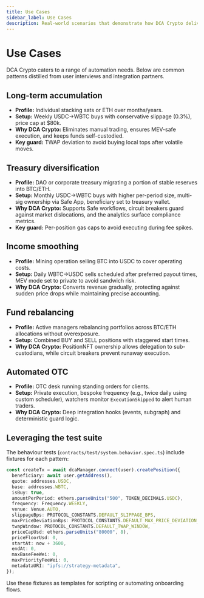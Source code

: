```yaml
---
title: Use Cases
sidebar_label: Use Cases
description: Real-world scenarios that demonstrate how DCA Crypto delivers disciplined exposure management for individuals, treasuries, and funds.
---
```


# Use Cases

DCA Crypto caters to a range of automation needs. Below are common patterns distilled from user interviews and integration partners.

## Long-term accumulation

- **Profile:** Individual stacking sats or ETH over months/years.
- **Setup:** Weekly USDC→WBTC buys with conservative slippage (0.3%), price cap at $80k.  
- **Why DCA Crypto:** Eliminates manual trading, ensures MEV-safe execution, and keeps funds self-custodied.
- **Key guard:** TWAP deviation to avoid buying local tops after volatile moves.

## Treasury diversification

- **Profile:** DAO or corporate treasury migrating a portion of stable reserves into BTC/ETH.  
- **Setup:** Monthly USDC→WBTC buys with higher per-period size, multi-sig ownership via Safe App, beneficiary set to treasury wallet.  
- **Why DCA Crypto:** Supports Safe workflows, circuit breakers guard against market dislocations, and the analytics surface compliance metrics.  
- **Key guard:** Per-position gas caps to avoid executing during fee spikes.

## Income smoothing

- **Profile:** Mining operation selling BTC into USDC to cover operating costs.  
- **Setup:** Daily WBTC→USDC sells scheduled after preferred payout times, MEV mode set to private to avoid sandwich risk.  
- **Why DCA Crypto:** Converts revenue gradually, protecting against sudden price drops while maintaining precise accounting.

## Fund rebalancing

- **Profile:** Active managers rebalancing portfolios across BTC/ETH allocations without overexposure.  
- **Setup:** Combined BUY and SELL positions with staggered start times.  
- **Why DCA Crypto:** PositionNFT ownership allows delegation to sub-custodians, while circuit breakers prevent runaway execution.

## Automated OTC

- **Profile:** OTC desk running standing orders for clients.  
- **Setup:** Private execution, bespoke frequency (e.g., twice daily using custom scheduler), watchers monitor `ExecutionSkipped` to alert human traders.  
- **Why DCA Crypto:** Deep integration hooks (events, subgraph) and deterministic guard logic.

## Leveraging the test suite

The behaviour tests (`contracts/test/system.behavior.spec.ts`) include fixtures for each pattern:

```typescript
const createTx = await dcaManager.connect(user).createPosition({
  beneficiary: await user.getAddress(),
  quote: addresses.USDC,
  base: addresses.WBTC,
  isBuy: true,
  amountPerPeriod: ethers.parseUnits("500", TOKEN_DECIMALS.USDC),
  frequency: Frequency.WEEKLY,
  venue: Venue.AUTO,
  slippageBps: PROTOCOL_CONSTANTS.DEFAULT_SLIPPAGE_BPS,
  maxPriceDeviationBps: PROTOCOL_CONSTANTS.DEFAULT_MAX_PRICE_DEVIATION_BPS,
  twapWindow: PROTOCOL_CONSTANTS.DEFAULT_TWAP_WINDOW,
  priceCapUsd: ethers.parseUnits("80000", 8),
  priceFloorUsd: 0,
  startAt: now + 3600,
  endAt: 0,
  maxBaseFeeWei: 0,
  maxPriorityFeeWei: 0,
  metadataURI: "ipfs://strategy-metadata",
});
```

Use these fixtures as templates for scripting or automating onboarding flows.
